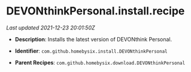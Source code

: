 # DEVONthinkPersonal.install.recipe

_Last updated 2021-12-23 20:01:50Z_

- **Description**: Installs the latest version of DEVONthink Personal.

- **Identifier**: `com.github.homebysix.install.DEVONthinkPersonal`

- **Parent Recipes**: `com.github.homebysix.download.DEVONthinkPersonal`
